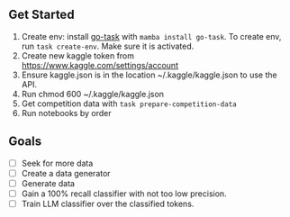 ## Get Started

1. Create env: install [go-task](https://taskfile.dev/) with `mamba install go-task`. To create env, run `task create-env`. Make sure it is activated.
2. Create new kaggle token from https://www.kaggle.com/settings/account
3. Ensure kaggle.json is in the location ~/.kaggle/kaggle.json to use the API.
4. Run chmod 600 ~/.kaggle/kaggle.json
5. Get competition data with `task prepare-competition-data`
6. Run notebooks by order


## Goals

- [ ] Seek for more data
- [ ] Create a data generator
- [ ] Generate data
- [ ] Gain a 100% recall classifier with not too low precision.
- [ ] Train LLM classifier over the classified tokens.
